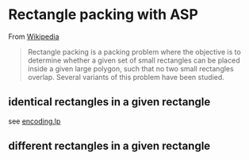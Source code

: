 # Rectangle packing with ASP

From [Wikipedia](https://en.wikipedia.org/wiki/Rectangle_packing)

>Rectangle packing is a packing problem where the objective is to determine whether a given set of small rectangles can be placed inside a given large polygon, such that no two small rectangles overlap. Several variants of this problem have been studied. 


## identical rectangles in a given rectangle

see [encoding.lp](encoding.lp)

## different rectangles in a given rectangle
